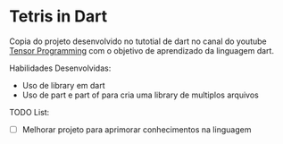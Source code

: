 # Tetris in Dart

Copia do projeto desenvolvido no tutotial de dart no canal do youtube [Tensor Programming](https://www.youtube.com/channel/UCYqCZOwHbnPwyjawKfE21wg) com o objetivo de aprendizado da linguagem dart.

Habilidades Desenvolvidas:
  - Uso de library em dart
  - Uso de part e part of para cria uma library de multiplos arquivos

TODO List:
- [ ] Melhorar projeto para aprimorar conhecimentos na linguagem
